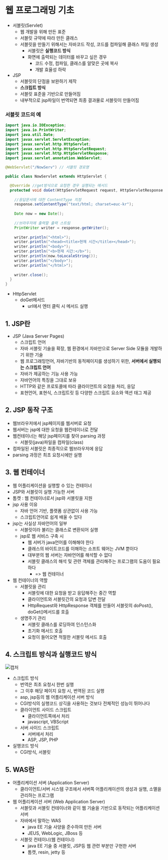 # 웹 프로그래밍 기초
- 서블릿(Servlet)
  - 웹 개발을 위해 만든 표준
  - 서블릿 규약에 따라 만든 클래스
  - 서블릿을 만들기 위해서는 자바코드 작성, 코드를 컴파일해 클래스 파일 생성
    - 서블릿은 **실행코드 방식**
    - 화면에 출력되는 데이터를 바꾸고 싶은 경우
      - 코드 수정, 컴파일, 클래스를 알맞은 곳에 복사
      - 개발 효율성 하락
- JSP
  - 서블릿의 단점을 보완하기 제작
  - **스크립트 방식**
  - 서블릿 표준을 기반으로 만들어짐
  - 내부적으로 jsp파일이 번역되면 최종 결과물로 서블릿이 만들어짐   

### 서블릿 코드의 예
```java
import java.io.IOException;
import java.io.PrintWriter;
import java.util.Date;
import javax.servlet.ServletException;
import javax.servlet.http.HttpServlet;
import javax.servlet.http.HttpServletRequest;
import javax.servlet.http.HttpServletResponse;
import javax.servlet.annotation.WebServlet;

@WebServlet("/NowServ") // 서블릿 경로명

public class NowServlet extends HttpServlet {

  @Override //get방식으로 요청한 경우 실행되는 메서드
  protected void doGet(HttpServletRequest request, HttpServletResponse response) throws ServletException, IOException {
    
    //응답문서에 대한 ContentType 지정
    response.setContentType("text/html; charset=euc-kr");
    
    Date now = new Date();
    
    //브라우저에 출력할 출력 스트림
    PrintWriter writer = response.getWriter();
    
    writer.println("<html>");
    writer.println("<head><title>현재 시간</title></head>");
    writer.println("<body>");
    writer.println("<b>현재 시간:</b>");
    writer.println(now.toLocaleString());
    writer.println("</body>");
    writer.println("</html>");
    
    writer.close();
  }
}
```
- HttpServlet
  - doGet메서드
    - url에서 엔터 클릭 시 메서드 실행

## 1. JSP란
- JSP (Java Server Pages)
  - 스크립트 언어
  - 자바 서블릿 기술을 확장, 웹 환경에서 자바만으로 Server Side 모듈을 개발하기 위한 기술
  - 웹 프로그래밍언어, 자바기반의 동적페이지를 생성하기 위한, **서버에서 실행되는 스크립트 언어**
  - 자바가 제공하는 기능 사용 가능
  - 자바언어의 특징을 그대로 보유
  - HTTP와 같은 프로토콜에 따라 클라이언트의 요청을 처리, 응답
  - 표현언어, 표현식, 스크립트릿 등 다양한 스크립트 요소와 액션 태그 제공   

## 2. JSP 동작 구조
- 웹브라우저에서 jsp페이지를 웹서버로 요청
- 웹서버는 jsp에 대한 요청을 웹컨테이너로 전달
- 웹컨테이너는 해당 jsp페이지를 찾아 parsing 과정
  - 서블릿(java)파일을 컴파일(class)
- 컴파일된 서블릿은 최종적으로 웹브라우저에 응답
- parsing 과정은 최초 요청시에만 실행   

## 3. 웹 컨테이너
- 웹 어플리케이션을 실행할 수 있는 컨테이너
- JSP와 서블릿이 실행 가능한 서버
- 톰캣 : 웹 컨테이너로서 jsp와 서블릿을 지원
- jsp 사용 이유
  - 자바 언어 기반, 플랫폼 상관없이 사용 가능
  - 스크립트언어로 쉽게 배울 수 있다
- jsp는 사실상 자바언어의 일부
  - 서블릿이라 불리는 클래스로 변환되어 실행
  - jsp로 웹 서비스 구축 시
    - 웹 서버가 java언어를 이해해야 한다
    - 클래스의 바이트코드를 이해하는 소프트 웨어는 JVM 뿐이다
    - 대부분의 웹 서버는 자바언어를 해석할 수 없다
    - 서블릿 클래스의 해석 및 관련 객체를 관리해주는 프로그램의 도움이 필요하다
      - => 웹 컨테이너
- 웹 컨테이너의 역할
  - 서블릿을 관리
    - 서블릿에 대한 요청을 받고 응답해주는 중간 역할
    - 클라이언트와 서블릿간의 요청과 답변 전달
    - HttpRequest와 HttpResponse 객체를 만들어 서블릿의 doPost(), doGet()메서드를 호출
  - 생명주기 관리
    - 서블릿 클래스를 로딩하여 인스턴스화
    - 초기화 메서드 호출
    - 요청이 들어오면 적절한 서블릿 메서드 호출   

## 4. 스크립트 방식과 실행코드 방식
![캡처](https://user-images.githubusercontent.com/99188096/166194675-7946bcab-ef4b-470a-830b-98b21536b97a.JPG)   
- 스크립트 방식
  - 번역은 최초 요청시 한번 실행
  - 그 이후 해당 페이지 요청 시, 번역된 코드 실행
  - asp, jsp등의 웹 어플리케이션 서버 방식
  - CGI방식의 실행코드 상긱을 사용하는 것보다 전체적인 성능이 뛰어나다
  - 클라이언트 사이드 스크립트
    - 클라이언트쪽에서 처리
    - javascript, VBScript
  - 서버 사이드 스크립트
    - 서버에서 처리
    - ASP, JSP, PHP
- 실행코드 방식
  - CGI방식, 서블릿   

## 5. WAS란
- 어플리케이션 서버 (Application Server)
  - 클라이언트/서버 시스템 구조에서 서버쪽 어플리캐이션의 생성과 실행, 소멸을 관리하는 프로그램
- 웹 어플리케이션 서버 (Web Application Server)
  - 서블릿과 서블릿 컨테이너와 같이 웹 기술을 기반으로 동작되는 어플리케이션 서버
  - 자바에서 말하는 WAS
    - java EE 기술 사양을 준수하여 만든 서버
    - JEUS, WebLogic, JBoss 등
  - 서블릿 컨테이너(웹 컨테이너)
    - java EE 기술 중 서블릿, JSP등 웹 관련 부분만 구현한 서버
    - 톰캣, resin, jetty 등
